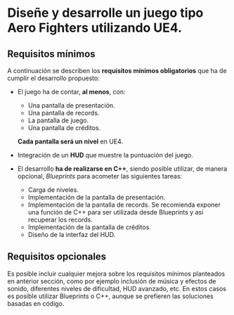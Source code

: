 # Diseñe y desarrolle un juego tipo **Aero Fighters** utilizando UE4.

## Requisitos mínimos

A continuación se describen los **requisitos mínimos obligatorios** que ha de cumplir el desarrollo propuesto:

* El juego ha de contar, **al menos**, con:
    * Una pantalla de presentación.
    * Una pantalla de records.
    * La pantalla de juego.
    * Una pantalla de créditos. 

    **Cada pantalla será un nivel** en UE4.

* Integración de un **HUD** que muestre la puntuación del juego.

* El desarrollo **ha de realizarse en C++**, siendo posible utilizar, de manera opcional, *Blueprints* para acometer las siguientes tareas:

    * Carga de niveles.
    * Implementación de la pantalla de presentación.
    * Implementación de la pantalla de records. Se recomienda exponer una función de C++ para ser utilizada desde Blueprints y así recuperar los records.
    * Implementación de la pantalla de créditos.
    * Diseño de la interfaz del HUD.

## Requisitos opcionales
Es posible incluir cualquier mejora sobre los requisitos mínimos planteados en anterior sección, como por ejemplo inclusión de música y efectos de sonido, diferentes niveles de dificultad, HUD avanzado, etc. En estos casos es posible utilizar Blueprints o C++, aunque se prefieren las soluciones basadas en código.

